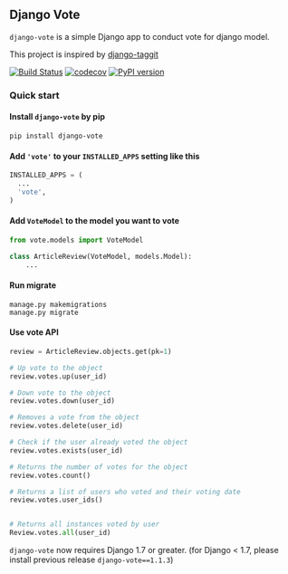 ## Django Vote

``django-vote`` is a simple Django app to conduct vote for django model.

This project is inspired by [django-taggit](https://github.com/alex/django-taggit)

[![Build Status](https://travis-ci.org/shellfly/django-vote.svg?branch=master)](https://travis-ci.org/shellfly/django-vote)
[![codecov](https://codecov.io/gh/shellfly/django-vote/branch/master/graph/badge.svg)](https://codecov.io/gh/shellfly/django-vote)
[![PyPI version](https://badge.fury.io/py/django-vote.svg)](https://badge.fury.io/py/django-vote)

### Quick start

#### Install `django-vote` by pip

```shell
pip install django-vote
```

#### Add `'vote'` to your `INSTALLED_APPS` setting like this

```python
INSTALLED_APPS = (
  ...
  'vote',
)
```

#### Add `VoteModel` to the model you want to vote

```python
from vote.models import VoteModel

class ArticleReview(VoteModel, models.Model):
    ...
```

#### Run migrate

```shell
manage.py makemigrations
manage.py migrate
```


#### Use vote API

```python
review = ArticleReview.objects.get(pk=1)

# Up vote to the object
review.votes.up(user_id)

# Down vote to the object
review.votes.down(user_id)

# Removes a vote from the object
review.votes.delete(user_id)

# Check if the user already voted the object
review.votes.exists(user_id)

# Returns the number of votes for the object
review.votes.count()

# Returns a list of users who voted and their voting date
review.votes.user_ids()


# Returns all instances voted by user
Review.votes.all(user_id)

```

``django-vote`` now requires Django 1.7 or greater. (for Django < 1.7, please install previous release `django-vote==1.1.3`)
